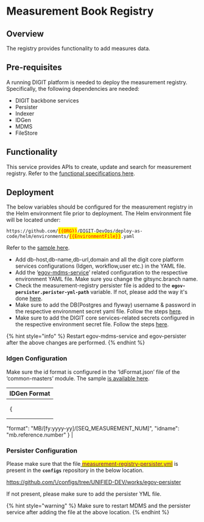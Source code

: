 # Measurement Book Registry

## Overview

The registry provides functionality to add measures data.

## Pre-requisites

A running DIGIT platform is needed to deploy the measurement registry. Specifically, the following dependencies are needed:

* DIGIT backbone services
* Persister
* Indexer
* IDGen
* MDMS
* FileStore

## Functionality

This service provides APIs to create, update and search for measurement registry.  Refer to the [functional specifications here](../../functional-specifications/measurements.md).

## Deployment

The below variables should be configured for the measurement registry in the Helm environment file prior to deployment. The Helm environment file will be located under:

`https://github.com/`<mark style="color:red;">`{{ORG}}`</mark>`/DIGIT-DevOps/deploy-as-code/helm/environments/`<mark style="color:red;">`{{EnvironmentFile}}`</mark>`.yaml`

Refer to the [sample here](https://github.com/egovernments/DIGIT-DevOps/blob/unified-env/deploy-as-code/helm/environments/unified-works-dev.yaml).

* Add db-host,db-name,db-url,domain and all the digit core platform services configurations (Idgen, workflow,user etc.) in the YAML file.
* Add the ‘[egov-mdms-service](https://github.com/egovernments/DIGIT-DevOps/blob/unified-env/deploy-as-code/helm/environments/unified-works-dev.yaml#L416)’ related configuration to the respective environment YAML file. Make sure you change the gitsync.branch name.
* Check the measurement-registry persister file is added to the **`egov-persister.perister-yml-path`** variable. If not, please add the way it's done [here](https://github.com/egovernments/DIGIT-DevOps/blob/1f68ca9dcb4b27689c32f2026a4ea0de3761a88d/deploy-as-code/helm/environments/unified-works-dev.yaml#L445).
* Make sure to add the DB(Postgres and flyway) username & password in the respective environment secret yaml file. Follow the steps [here](https://github.com/egovernments/DIGIT-DevOps/blob/1f68ca9dcb4b27689c32f2026a4ea0de3761a88d/deploy-as-code/helm/environments/unified-works-dev-secrets.yaml#L3).
* Make sure to add the DIGIT core services-related secrets configured in the respective environment secret file. Follow the steps [here](https://github.com/egovernments/DIGIT-DevOps/blob/1f68ca9dcb4b27689c32f2026a4ea0de3761a88d/deploy-as-code/helm/environments/unified-works-dev-secrets.yaml#L3).

{% hint style="info" %}
Restart egov-mdms-service and egov-persister after the above changes are performed.
{% endhint %}

### Idgen Configuration

Make sure the id format is configured in the ‘IdFormat.json’ file of the ‘common-masters’ module. The sample [is available here](https://github.com/egovernments/egov-mdms-data/blob/0dd049ffddbc7c6078b940b5eb9eb4951eb8996a/data/pg/common-masters/IdFormat.json#L94C1-L94C1).&#x20;

| IDGen Format                                                                                                               |
| -------------------------------------------------------------------------------------------------------------------------- |
| <p></p><pre><code>{
  "format": "MB/[fy:yyyy-yy]/[SEQ_MEASUREMENT_NUM]",
  "idname": "mb.reference.number"
}
</code></pre> |

### Persister Configuration

Please make sure that the file[ <mark style="color:purple;">measurement-registry-persister.yml</mark>](https://github.com/egovernments/configs/blob/e3cca4152e63d9b671ed34c2e0fa321f1b4da87c/works/egov-persister/measurement-persister.yml) is present in the **`configs`** repository in the below location.&#x20;

[https://github.com/\<YOUR ORGANISATION>/configs/tree/UNIFIED-DEV/works/egov-persister](https://github.com/egovernments/configs/blob/e3cca4152e63d9b671ed34c2e0fa321f1b4da87c/works/egov-persister/measurement-persister.yml)

If not present, please make sure to add the persister YML file.&#x20;

{% hint style="warning" %}
Make sure to restart MDMS and the persister service after adding the file at the above location.
{% endhint %}

